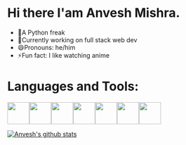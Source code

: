 <!--
**Anv3sh/Anv3sh** is a ✨ _special_ ✨ repository because its `README.md` (this file) appears on your GitHub profile.

Here are some ideas to get you started:

- 🔭 I’m currently working on ...
- 🌱 I’m currently learning ...
- 👯 I’m looking to collaborate on ...
- 🤔 I’m looking for help with ...
- 💬 Ask me about ...
- 📫 How to reach me: ...
- 😄 Pronouns: ...
- ⚡ Fun fact: ...
-->
# Hi there I'am Anvesh Mishra.
* 🔭A Python freak
* 🌱Currently working on full stack web dev
* 😄Pronouns: he/him
* ⚡Fun fact: I like watching anime
    
    
# Languages and Tools:
<img src="https://user-images.githubusercontent.com/51405870/121836225-af49d180-ccf0-11eb-9e6b-6153f4297d79.png" width="50"><img src="https://user-images.githubusercontent.com/51405870/121836248-b7097600-ccf0-11eb-8de8-7de03b02055a.png" width="50"><img src="https://user-images.githubusercontent.com/51405870/121836285-bf61b100-ccf0-11eb-912f-e948a58343bd.png" width="50"><img src="https://user-images.githubusercontent.com/51405870/121836294-c688bf00-ccf0-11eb-8027-d3d1fc312eef.png" width="50"><img src="https://user-images.githubusercontent.com/51405870/121836302-ca1c4600-ccf0-11eb-9536-5ccfca7c8316.png" width="50"><img src="https://user-images.githubusercontent.com/51405870/121836309-ce486380-ccf0-11eb-8b8e-4ea091501dad.png" width="50"><img src="https://user-images.githubusercontent.com/51405870/121836316-d2748100-ccf0-11eb-8ba0-3f73f5c6832e.png" width="50">

[![Anvesh's github stats](https://github-readme-stats.vercel.app/api?username=Anv3sh)](https://github.com/Anv3sh/github-readme-stats)





